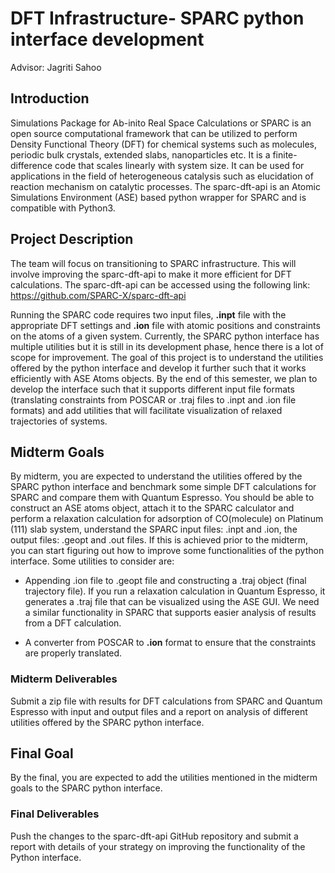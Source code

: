 # DFT Infrastructure- SPARC python interface development
Advisor: Jagriti Sahoo

## Introduction 

Simulations Package for Ab-inito Real Space Calculations or SPARC is an open source computational framework that can be utilized to perform Density Functional Theory (DFT) for chemical systems such as molecules, periodic bulk crystals, extended slabs, nanoparticles etc. It is a finite-difference code that scales linearly with system size. It can be used for applications in the field of heterogeneous catalysis such as elucidation of reaction mechanism on catalytic processes. The sparc-dft-api is an Atomic Simulations Environment (ASE) based python wrapper for SPARC and is compatible with Python3. 

## Project Description

The team will focus on transitioning to SPARC infrastructure. This will involve improving the sparc-dft-api to make it more efficient for DFT calculations. The sparc-dft-api can be accessed using the following link:
https://github.com/SPARC-X/sparc-dft-api

Running the SPARC code requires two input files, **.inpt** file with the appropriate DFT settings and **.ion** file with atomic positions and constraints on the atoms of a given system. Currently, the SPARC python interface has multiple utilities but it is still in its development phase, hence there is a lot of scope for improvement. The goal of this project is to understand the utilities offered by the python interface and develop it further such that it works efficiently with ASE Atoms objects. By the end of this semester, we plan to develop the interface such that it supports different input file formats (translating constraints from POSCAR or .traj files to .inpt and .ion file formats) and add utilities that will facilitate visualization of relaxed trajectories of systems. 

## Midterm Goals

By midterm, you are expected to understand the utilities offered by the SPARC python interface and benchmark some simple DFT calculations for SPARC and compare them with Quantum Espresso. You should be able to construct an ASE atoms object, attach it to the SPARC calculator and perform a relaxation calculation for adsorption of CO(molecule) on Platinum (111) slab system, understand the SPARC input files: .inpt and .ion, the output files: .geopt and .out files. If this is achieved prior to the midterm, you can start figuring out how to improve some functionalities of the python interface. Some utilities to consider are:

* Appending .ion file to .geopt file and constructing a .traj object (final trajectory file). If you run a relaxation calculation in Quantum Espresso, it generates a .traj file that can be visualized using the ASE GUI. We need a similar functionality in SPARC that supports easier analysis of results from a DFT calculation. 

* A converter from POSCAR to **.ion** format to ensure that the constraints are properly translated. 

### Midterm Deliverables

Submit a zip file with results for DFT calculations from SPARC and Quantum Espresso with input and output files and a report on analysis of different utilities offered by the SPARC python interface. 

## Final Goal

By the final, you are expected to add the utilities mentioned in the midterm goals to the SPARC python interface. 

### Final Deliverables

Push the changes to the sparc-dft-api GitHub repository and submit a report with details of your strategy on improving the functionality of the Python interface. 
